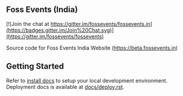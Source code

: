 ## Foss Events (India)


[![Join the chat at https://gitter.im/fossevents/fossevents.in](https://badges.gitter.im/Join%20Chat.svg)](https://gitter.im/fossevents/fossevents)

Source code for Foss Events India Website (https://beta.fossevents.in)

## Getting Started

Refer to [install docs](docs/install.rst) to setup your local development environment.
Deployment docs is available at [docs/deploy.rst](docs/deploy.rst).

